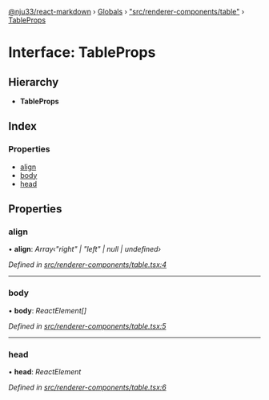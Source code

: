 [@nju33/react-markdown](../README.md) › [Globals](../globals.md) › ["src/renderer-components/table"](../modules/_src_renderer_components_table_.md) › [TableProps](_src_renderer_components_table_.tableprops.md)

# Interface: TableProps

## Hierarchy

* **TableProps**

## Index

### Properties

* [align](_src_renderer_components_table_.tableprops.md#align)
* [body](_src_renderer_components_table_.tableprops.md#body)
* [head](_src_renderer_components_table_.tableprops.md#head)

## Properties

###  align

• **align**: *Array‹"right" | "left" | null | undefined›*

*Defined in [src/renderer-components/table.tsx:4](https://github.com/nju33/react-markdown/blob/5327386/src/renderer-components/table.tsx#L4)*

___

###  body

• **body**: *ReactElement[]*

*Defined in [src/renderer-components/table.tsx:5](https://github.com/nju33/react-markdown/blob/5327386/src/renderer-components/table.tsx#L5)*

___

###  head

• **head**: *ReactElement*

*Defined in [src/renderer-components/table.tsx:6](https://github.com/nju33/react-markdown/blob/5327386/src/renderer-components/table.tsx#L6)*
